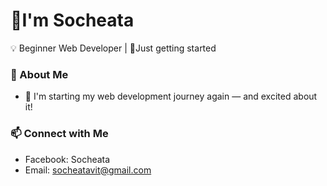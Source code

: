 <h1>🐣I'm Socheata</h1>
<p>
💡 Beginner Web Developer | 🌱Just getting started
</p>

### 🧠 About Me

- 🔁 I'm starting my web development journey again — and excited about it!

### 📫 Connect with Me
- Facebook: Socheata
- Email: socheatavit@gmail.com
